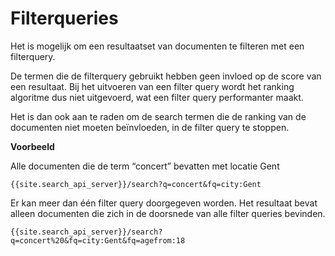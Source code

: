 ---
---

# Filterqueries

Het is mogelijk om een resultaatset van documenten te filteren met een filterquery.

De termen die de filterquery gebruikt hebben geen invloed op de score van een resultaat. Bij het uitvoeren van een filter query wordt het ranking algoritme dus niet uitgevoerd, wat een filter query performanter maakt.

Het is dan ook aan te raden om de search termen die de ranking van de documenten niet moeten beïnvloeden, in de filter query te stoppen.

**Voorbeeld**

Alle documenten die de term “concert” bevatten met locatie Gent

```
{{site.search_api_server}}/search?q=concert&fq=city:Gent
```

Er kan meer dan één filter query doorgegeven worden. Het resultaat bevat alleen documenten die zich in de doorsnede van alle filter queries bevinden.

```
{{site.search_api_server}}/search?q=concert%20&fq=city:Gent&fq=agefrom:18
```
